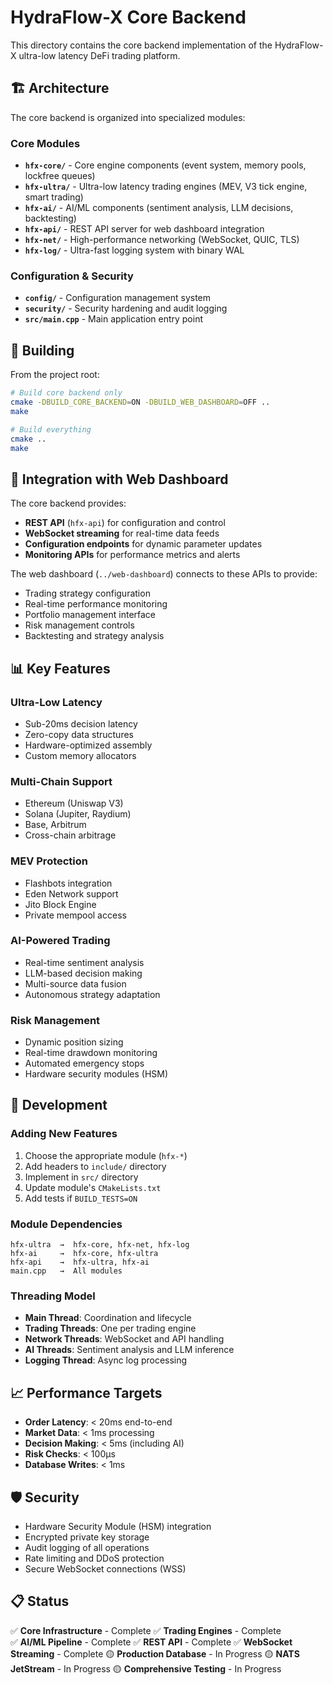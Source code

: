 # HydraFlow-X Core Backend

This directory contains the core backend implementation of the HydraFlow-X ultra-low latency DeFi trading platform.

## 🏗️ Architecture

The core backend is organized into specialized modules:

### Core Modules

- **`hfx-core/`** - Core engine components (event system, memory pools, lockfree queues)
- **`hfx-ultra/`** - Ultra-low latency trading engines (MEV, V3 tick engine, smart trading)
- **`hfx-ai/`** - AI/ML components (sentiment analysis, LLM decisions, backtesting)
- **`hfx-api/`** - REST API server for web dashboard integration
- **`hfx-net/`** - High-performance networking (WebSocket, QUIC, TLS)
- **`hfx-log/`** - Ultra-fast logging system with binary WAL

### Configuration & Security

- **`config/`** - Configuration management system
- **`security/`** - Security hardening and audit logging
- **`src/main.cpp`** - Main application entry point

## 🚀 Building

From the project root:

```bash
# Build core backend only
cmake -DBUILD_CORE_BACKEND=ON -DBUILD_WEB_DASHBOARD=OFF ..
make

# Build everything
cmake ..
make
```

## 🔌 Integration with Web Dashboard

The core backend provides:

- **REST API** (`hfx-api`) for configuration and control
- **WebSocket streaming** for real-time data feeds
- **Configuration endpoints** for dynamic parameter updates
- **Monitoring APIs** for performance metrics and alerts

The web dashboard (`../web-dashboard`) connects to these APIs to provide:

- Trading strategy configuration
- Real-time performance monitoring  
- Portfolio management interface
- Risk management controls
- Backtesting and strategy analysis

## 📊 Key Features

### Ultra-Low Latency
- Sub-20ms decision latency
- Zero-copy data structures
- Hardware-optimized assembly
- Custom memory allocators

### Multi-Chain Support
- Ethereum (Uniswap V3)
- Solana (Jupiter, Raydium)
- Base, Arbitrum
- Cross-chain arbitrage

### MEV Protection
- Flashbots integration
- Eden Network support
- Jito Block Engine
- Private mempool access

### AI-Powered Trading
- Real-time sentiment analysis
- LLM-based decision making
- Multi-source data fusion
- Autonomous strategy adaptation

### Risk Management
- Dynamic position sizing
- Real-time drawdown monitoring
- Automated emergency stops
- Hardware security modules (HSM)

## 🔧 Development

### Adding New Features

1. Choose the appropriate module (`hfx-*`)
2. Add headers to `include/` directory
3. Implement in `src/` directory
4. Update module's `CMakeLists.txt`
5. Add tests if `BUILD_TESTS=ON`

### Module Dependencies

```
hfx-ultra  →  hfx-core, hfx-net, hfx-log
hfx-ai     →  hfx-core, hfx-ultra  
hfx-api    →  hfx-ultra, hfx-ai
main.cpp   →  All modules
```

### Threading Model

- **Main Thread**: Coordination and lifecycle
- **Trading Threads**: One per trading engine
- **Network Threads**: WebSocket and API handling
- **AI Threads**: Sentiment analysis and LLM inference
- **Logging Thread**: Async log processing

## 📈 Performance Targets

- **Order Latency**: < 20ms end-to-end
- **Market Data**: < 1ms processing
- **Decision Making**: < 5ms (including AI)
- **Risk Checks**: < 100μs
- **Database Writes**: < 1ms

## 🛡️ Security

- Hardware Security Module (HSM) integration
- Encrypted private key storage
- Audit logging of all operations
- Rate limiting and DDoS protection
- Secure WebSocket connections (WSS)

## 📋 Status

✅ **Core Infrastructure** - Complete
✅ **Trading Engines** - Complete  
✅ **AI/ML Pipeline** - Complete
✅ **REST API** - Complete
✅ **WebSocket Streaming** - Complete
🟡 **Production Database** - In Progress
🟡 **NATS JetStream** - In Progress
🟡 **Comprehensive Testing** - In Progress
